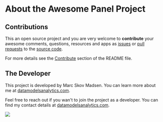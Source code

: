 # About the Awesome Panel Project

## Contributions

This an open source project and you are very welcome to **contribute** your awesome
comments, questions, resources and apps as
[issues](https://github.com/MarcSkovMadsen/awesome-panel/issues) or
[pull requests](https://github.com/MarcSkovMadsen/awesome-panel/pulls)
to the [source code](https://github.com/MarcSkovMadsen/awesome-panel).

For more details see the [Contribute](https://github.com/marcskovmadsen/awesome-panel#contribute) section of the README file.

## The Developer

This project is developed by Marc Skov Madsen. You can learn more about me at
[datamodelsanalytics.com](https://datamodelsanalytics.com).

Feel free to reach out if you wan't to join the project as a developer. You can find my contact details at [datamodelsanalytics.com](https://datamodelsanalytics.com).

[<img src="https://github.com/MarcSkovMadsen/awesome-panel/blob/master/assets/images/datamodelsanalytics.png?raw=true" style="max-width: 968px">](https://datamodelsanalytics.com)